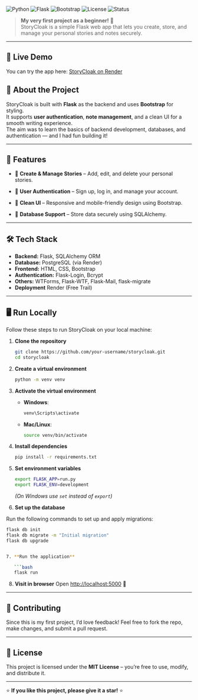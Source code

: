 

![Python](https://img.shields.io/badge/Python-3.9+-blue?logo=python&logoColor=white)
![Flask](https://img.shields.io/badge/Flask-2.0+-black?logo=flask)
![Bootstrap](https://img.shields.io/badge/Bootstrap-5-purple?logo=bootstrap)
![License](https://img.shields.io/badge/License-MIT-green)
![Status](https://img.shields.io/badge/Status-Active-success)

> **My very first project as a beginner!** 🎉  
> StoryCloak is a simple Flask web app that lets you create, store, and manage your personal stories and notes securely.
---

## 🚀 Live Demo
You can try the app here: [StoryCloak on Render](https://storycloak.onrender.com/)


## 📖 About the Project

StoryCloak is built with **Flask** as the backend and uses **Bootstrap** for styling.  
It supports **user authentication**, **note management**, and a clean UI for a smooth writing experience.  
The aim was to learn the basics of backend development, databases, and authentication — and I had fun building it!

---

## 🚀 Features

- 📝 **Create & Manage Stories** – Add, edit, and delete your personal stories.
- 🔐 **User Authentication** – Sign up, log in, and manage your account.
- 🎨 **Clean UI** – Responsive and mobile-friendly design using Bootstrap.

- 📂 **Database Support** – Store data securely using SQLAlchemy.

---

## 🛠️ Tech Stack
- **Backend:** Flask, SQLAlchemy ORM
- **Database:** PostgreSQL (via Render)
- **Frontend:** HTML, CSS, Bootstrap
- **Authentication:** Flask-Login, Bcrypt
- **Others:** WTForms, Flask-WTF, Flask-Mail, flask-migrate
- **Deployment** Render (Free Trail)

---

## 🖥️ Run Locally

Follow these steps to run StoryCloak on your local machine:

1. **Clone the repository**
   ```bash
   git clone https://github.com/your-username/storycloak.git
   cd storycloak


2. **Create a virtual environment**

   ```bash
   python -m venv venv
   ```

3. **Activate the virtual environment**

   * **Windows**:

     ```bash
     venv\Scripts\activate
     ```
   * **Mac/Linux**:

     ```bash
     source venv/bin/activate
     ```

4. **Install dependencies**

   ```bash
   pip install -r requirements.txt
   ```

5. **Set environment variables**

   ```bash
   export FLASK_APP=run.py
   export FLASK_ENV=development
   ```

   *(On Windows use `set` instead of `export`)*

6. **Set up the database**

Run the following commands to set up and apply migrations:

```bash
flask db init
flask db migrate -m "Initial migration"
flask db upgrade


7. **Run the application**

   ```bash
   flask run
   ```

8. **Visit in browser**
   Open [http://localhost:5000](http://localhost:5000) 🚀

---


## 🤝 Contributing

Since this is my first project, I’d love feedback! Feel free to fork the repo, make changes, and submit a pull request.

---

## 📜 License

This project is licensed under the **MIT License** – you’re free to use, modify, and distribute it.

---

⭐ **If you like this project, please give it a star!** ⭐

